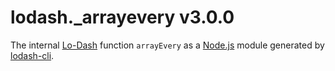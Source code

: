 # lodash._arrayevery v3.0.0

The internal [Lo-Dash](https://lodash.com/) function `arrayEvery` as a [Node.js](http://nodejs.org/) module generated by [lodash-cli](https://www.npmjs.com/package/lodash-cli).
